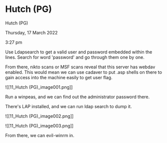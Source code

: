 # Hutch (PG)

Hutch (PG)

Thursday, 17 March 2022

3:27 pm

Use Ldapsearch to get a valid user and password embedded within the lines. Search for word 'password' and go through them one by one.

&#x20;

From there, nikto scans or MSF scans reveal that this server has webdav enabled. This would mean we can use cadaver to put .asp shells on there to gain access into the machine easily to get user flag.

&#x20;

!\[\[11\_Hutch (PG)\_image001.png]]

&#x20;

Run a winpeas, and we can find out the administrator password there.

There's LAP installed, and we can run ldap search to dump it.

!\[\[11\_Hutch (PG)\_image002.png]]

&#x20;

!\[\[11\_Hutch (PG)\_image003.png]]

From there, we can evil-winrm in.

&#x20;

&#x20;
